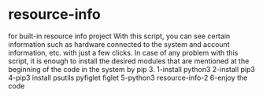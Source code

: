# resource-info
for built-in resource info project
With this script, you can see certain information such as hardware connected to the system and account information, etc. with just a few clicks.
In case of any problem with this script, it is enough to install the desired modules that are mentioned at the beginning of the code in the system by pip 3.
1-install python3
2-install pip3
4-pip3 install psutils pyfiglet figlet
5-python3 resource-info-2
6-enjoy the code
